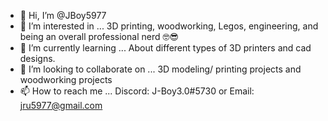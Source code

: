 - 👋 Hi, I’m @JBoy5977
- 👀 I’m interested in ... 3D printing, woodworking, Legos, engineering, and being an overall professional nerd 🤓😎
- 🌱 I’m currently learning ... About different types of 3D printers and cad designs.
- 💞️ I’m looking to collaborate on ... 3D modeling/ printing projects and woodworking projects
- 📫 How to reach me ... Discord: J-Boy3.0#5730 or Email: jru5977@gmail.com

<!---
JBoy5977/JBoy5977 is a ✨ special ✨ repository because its `README.md` (this file) appears on your GitHub profile.
You can click the Preview link to take a look at your changes.
--->
